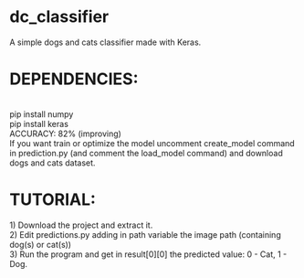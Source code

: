 # dc_classifier
A simple dogs and cats classifier made with Keras.

<h1>DEPENDENCIES:</h1><br>
pip install numpy<br>
pip install keras
<br>
ACCURACY: 82% (improving)
<br>
If you want train or optimize the model uncomment create_model command in prediction.py (and comment the load_model command) and download dogs and cats dataset.


<h1>TUTORIAL:</h1>
1) Download the project and extract it.<br>
2) Edit predictions.py adding in path variable the image path (containing dog(s) or cat(s))<br>
3) Run the program and get in result[0][0] the predicted value: 0 - Cat, 1 - Dog.
